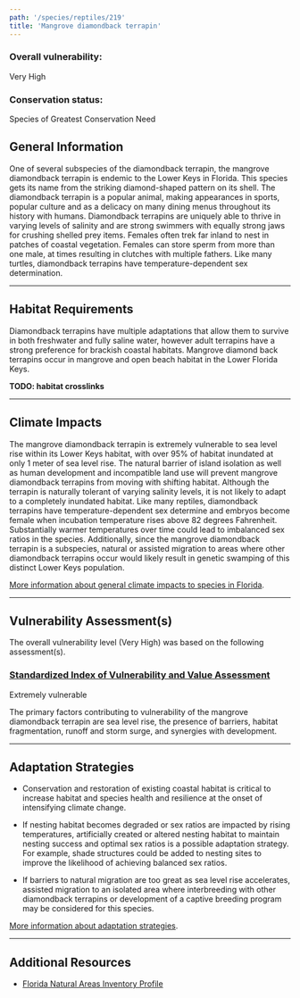 ```yaml
---
path: '/species/reptiles/219'
title: 'Mangrove diamondback terrapin'
---
```


<content-header icon="turtles" title="Mangrove diamondback terrapin" subtitle="Malaclemys terrapin rhizophorarum">
</content-header>

<div id="TopSection">



<div>

### Overall vulnerability:

<div class="vulnerability vulnerability-extreme">Very High</div>



### Conservation status:

Species of Greatest Conservation Need

</div>
</div>

## General Information

One of several subspecies of the diamondback terrapin, the mangrove diamondback terrapin is endemic to the Lower Keys in Florida.  This species gets its name from the striking diamond-shaped pattern on its shell.  The diamondback terrapin is a popular animal, making appearances in sports, popular culture and as a delicacy on many dining menus throughout its history with humans.  Diamondback terrapins are uniquely able to thrive in varying levels of salinity and are strong swimmers with equally strong jaws for crushing shelled prey items.  Females often trek far inland to nest in patches of coastal vegetation.  Females can store sperm from more than one male, at times resulting in clutches with multiple fathers.  Like many turtles, diamondback terrapins have temperature-dependent sex determination.

<hr />

## Habitat Requirements

Diamondback terrapins have multiple adaptations that allow them to survive in both freshwater and fully saline water, however adult terrapins have a strong preference for brackish coastal habitats.   Mangrove diamond back terrapins occur in mangrove and open beach habitat in the Lower Florida Keys.

**TODO: habitat crosslinks**

<hr />

## Climate Impacts

The mangrove diamondback terrapin is extremely vulnerable to sea level rise within its Lower Keys habitat, with over 95% of habitat inundated at only 1 meter of sea level rise.  The natural barrier of island isolation as well as human development and incompatible land use will prevent mangrove diamondback terrapins from moving with shifting habitat.  Although the terrapin is naturally tolerant of varying salinity levels, it is not likely to adapt to a completely inundated habitat.  Like many reptiles, diamondback terrapins have temperature-dependent sex determine and embryos become female when incubation temperature rises above 82 degrees Fahrenheit.   Substantially warmer temperatures over time could lead to imbalanced sex ratios in the species.   Additionally, since the mangrove diamondback terrapin is a subspecies, natural or assisted migration to areas where other diamondback terrapins occur would likely result in genetic swamping of this distinct Lower Keys population.

[More information about general climate impacts to species in Florida](/impacts/species).



<hr />

## Vulnerability Assessment(s)

The overall vulnerability level (Very High) was based on the following assessment(s).
#### 
<div class="vulnerability-header">
<h3><a href="/impacts/vulnerability/sivva/species">Standardized Index of Vulnerability and Value Assessment</a></h3>
<div class="vulnerability vulnerability-extreme">Extremely vulnerable</div>
</div> 

The primary factors contributing to vulnerability of the mangrove diamondback terrapin are sea level rise, the presence of barriers, habitat fragmentation, runoff and storm surge, and synergies with development.


<hr />

## Adaptation Strategies

- Conservation and restoration of existing coastal habitat is critical to increase habitat and species health and resilience at the onset of intensifying climate change.

- If nesting habitat becomes degraded or sex ratios are impacted by rising temperatures, artificially created or altered nesting habitat to maintain nesting success and optimal sex ratios is a possible adaptation strategy.  For example, shade structures could be added to nesting sites to improve the likelihood of achieving balanced sex ratios.

- If barriers to natural migration are too great as sea level rise accelerates, assisted migration to an isolated area where interbreeding with other diamondback terrapins or development of a captive breeding program may be considered for this species.

[More information about adaptation strategies](/strategies).

<hr />


## Additional Resources

- [Florida Natural Areas Inventory Profile](http://www.fnai.org/FieldGuide/pdf/Malaclemys_terrapin.PDF)
